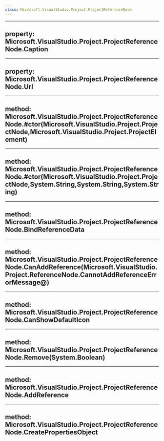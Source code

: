 ```yaml
---
class: Microsoft.VisualStudio.Project.ProjectReferenceNode
---
```


---
property: Microsoft.VisualStudio.Project.ProjectReferenceNode.Caption
---

---
property: Microsoft.VisualStudio.Project.ProjectReferenceNode.Url
---

---
method: Microsoft.VisualStudio.Project.ProjectReferenceNode.#ctor(Microsoft.VisualStudio.Project.ProjectNode,Microsoft.VisualStudio.Project.ProjectElement)
---

---
method: Microsoft.VisualStudio.Project.ProjectReferenceNode.#ctor(Microsoft.VisualStudio.Project.ProjectNode,System.String,System.String,System.String)
---

---
method: Microsoft.VisualStudio.Project.ProjectReferenceNode.BindReferenceData
---

---
method: Microsoft.VisualStudio.Project.ProjectReferenceNode.CanAddReference(Microsoft.VisualStudio.Project.ReferenceNode.CannotAddReferenceErrorMessage@)
---

---
method: Microsoft.VisualStudio.Project.ProjectReferenceNode.CanShowDefaultIcon
---

---
method: Microsoft.VisualStudio.Project.ProjectReferenceNode.Remove(System.Boolean)
---

---
method: Microsoft.VisualStudio.Project.ProjectReferenceNode.AddReference
---

---
method: Microsoft.VisualStudio.Project.ProjectReferenceNode.CreatePropertiesObject
---

